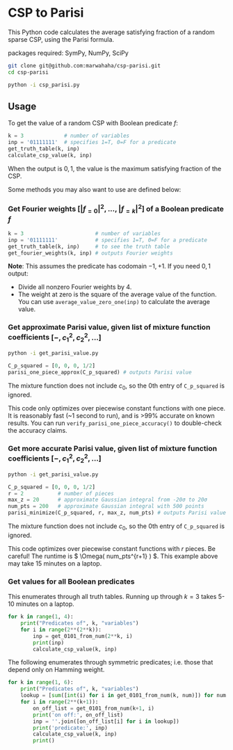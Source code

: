 # CSP to Parisi

This Python code calculates the average satisfying fraction of a random sparse CSP, using the Parisi formula.

packages required: SymPy, NumPy, SciPy

```bash
git clone git@github.com:marwahaha/csp-parisi.git
cd csp-parisi
```
```bash
python -i csp_parisi.py
```

## Usage

To get the value of a random CSP with Boolean predicate $f$:

```python
k = 3             # number of variables
inp = '01111111'  # specifies 1=T, 0=F for a predicate
get_truth_table(k, inp)
calculate_csp_value(k, inp)
```
When the output is ${0,1}$, the value is the maximum satisfying fraction of the CSP.

Some methods you may also want to use are defined below:


### Get Fourier weights $[|f_{=0}|^2,...,|f_{=k}|^2]$ of a Boolean predicate $f$


```python
k = 3                       # number of variables
inp = '01111111'            # specifies 1=T, 0=F for a predicate
get_truth_table(k, inp)     # to see the truth table
get_fourier_weights(k, inp) # outputs Fourier weights
```

**Note**:
This assumes the predicate has codomain ${-1, +1}$.
If you need ${0,1}$ output:
* Divide all nonzero Fourier weights by 4.
* The weight at zero is the square of the average value of the function. You can use `average_value_zero_one(inp)` to calculate the average value.


### Get approximate Parisi value, given list of mixture function coefficients $[-, c_1^2, c_2^2, ...]$

```bash
python -i get_parisi_value.py
```

```python
C_p_squared = [0, 0, 0, 1/2]
parisi_one_piece_approx(C_p_squared) # outputs Parisi value
```

The mixture function does not include $c_0$, so the 0th entry of `C_p_squared` is ignored.

This code only optimizes over piecewise constant functions with one piece.
It is reasonably fast (~1 second to run), and is >99% accurate on known results.
You can run `verify_parisi_one_piece_accuracy()` to double-check the accuracy claims.


### Get more accurate Parisi value, given list of mixture function coefficients $[-, c_1^2, c_2^2, ...]$

```bash
python -i get_parisi_value.py
```

```python
C_p_squared = [0, 0, 0, 1/2]
r = 2           # number of pieces
max_z = 20      # approximate Gaussian integral from -20σ to 20σ
num_pts = 200   # approximate Gaussian integral with 500 points
parisi_minimize(C_p_squared, r, max_z, num_pts) # outputs Parisi value
```

The mixture function does not include $c_0$, so the 0th entry of `C_p_squared` is ignored.

This code optimizes over piecewise constant functions with $r$ pieces.
Be careful! The runtime is $ \Omega( num_pts^{r+1} ) $.
This example above may take 15 minutes on a laptop.

### Get values for all Boolean predicates

This enumerates through all truth tables.
Running up through $k=3$ takes 5-10 minutes on a laptop.

```python
for k in range(1, 4):
    print("Predicates of", k, "variables")
    for i in range(2**(2**k)):
        inp = get_0101_from_num(2**k, i)
        print(inp)
        calculate_csp_value(k, inp)
```

The following enumerates through symmetric predicates; i.e. those that depend only on Hamming weight.

```python
for k in range(1, 6):
    print("Predicates of", k, "variables")
    lookup = [sum([int(i) for i in get_0101_from_num(k, num)]) for num in range(2**k)]
    for i in range(2**(k+1)):
        on_off_list = get_0101_from_num(k+1, i)
        print('on off:', on_off_list)
        inp = ''.join([on_off_list[i] for i in lookup])
        print('predicate:', inp)
        calculate_csp_value(k, inp)
        print()
```
